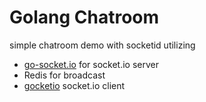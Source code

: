 # Golang Chatroom

simple chatroom demo with socketid utilizing 
- [go-socket.io](https://github.com/googollee/go-socket.io) for socket.io server
- Redis for broadcast
- [gocketio](https://github.com/queue-b/gocketio) socket.io client